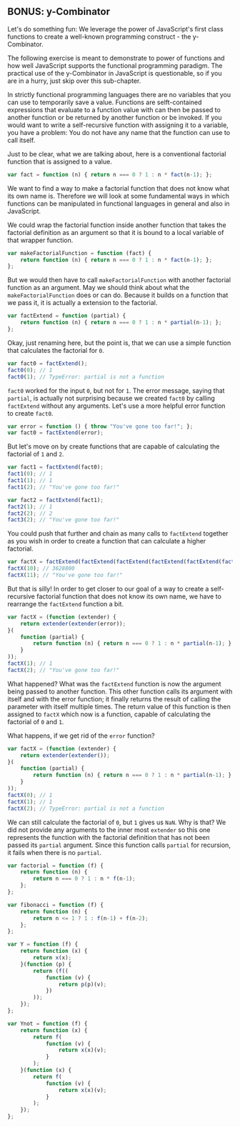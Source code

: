 ## BONUS: y-Combinator

Let's do something fun: We leverage the power of JavaScript's first class functions to create a well-known programming construct - the y-Combinator.

The following exercise is meant to demonstrate to power of functions and how well JavaScript supports the functional programming paradigm. The practical use of the y-Combinator in JavaScript is questionable, so if you are in a hurry, just skip over this sub-chapter.

In strictly functional programming languages there are no variables that you can use to temporarily save a value. Functions are selft-contained expressions that evaluate to a function value with can then be passed to another function or be returned by another function or be invoked. If you would want to write a self-recursive function with assigning it to a variable, you have a problem: You do not have any name that the function can use to call itself.

Just to be clear, what we are talking about, here is a conventional factorial function that is assigned to a value.
```javascript
var fact = function (n) { return n === 0 ? 1 : n * fact(n-1); };
```
We want to find a way to make a factorial function that does not know what its own name is. Therefore we will look at some fundamental ways in which functions can be manipulated in functional languages in general and also in JavaScript.

We could wrap the factorial function inside another function that takes the factorial definition as an argument so that it is bound to a local variable of that wrapper function.
```javascript
var makeFactorialFunction = function (fact) {
    return function (n) { return n === 0 ? 1 : n * fact(n-1); };
};
```
But we would then have to call `makeFactorialFunction` with another factorial function as an argument. May we should think about what the `makeFactorialFunction` does or can do. Because it builds on a function that we pass it, it is actually a extension to the factorial.
```javascript
var factExtend = function (partial) {
    return function (n) { return n === 0 ? 1 : n * partial(n-1); };
};
```
Okay, just renaming here, but the point is, that we can use a simple function that calculates the factorial for `0`.
```javascript
var fact0 = factExtend();
fact0(0); // 1
fact0(1); // TypeError: partial is not a function
```
`fact0` worked for the input `0`, but not for `1`. The error message, saying that `partial`, is actually not surprising because we created `fact0` by calling `factExtend` without any arguments. Let's use a more helpful error function to create `fact0`.
```javascript
var error = function () { throw "You've gone too far!"; };
var fact0 = factExtend(error);
```
But let's move on by create functions that are capable of calculating the factorial of `1` and `2`.
```javascript
var fact1 = factExtend(fact0);
fact1(0); // 1
fact1(1); // 1
fact1(2); // "You've gone too far!"

var fact2 = factExtend(fact1);
fact2(1); // 1
fact2(2); // 2
fact3(2); // "You've gone too far!"
```
You could push that further and chain as many calls to `factExtend` together as you wish in order to create a function that can calculate a higher factorial.
```javascript
var factX = factExtend(factExtend(factExtend(factExtend(factExtend(factExtend(factExtend(factExtend(factExtend(factExtend(factExtend(error)))))))))));
factX(10); // 3628800
factX(11); // "You've gone too far!"
```
But that is silly! In order to get closer to our goal of a way to create a self-recursive factorial function that does not know its own name, we have to rearrange the `factExtend` function a bit.
```javascript
var factX = (function (extender) {
    return extender(extender(error));
}(
    function (partial) {
        return function (n) { return n === 0 ? 1 : n * partial(n-1); };
    }
));
factX(1); // 1
factX(2); // "You've gone too far!"
```
What happened? What was the `factExtend` function is now the argument being passed to another function. This other function calls its argument with itself and with the error function; it finally returns the result of calling the parameter with itself multiple times. The return value of this function is then assigned to `factX` which now is a function, capable of calculating the factorial of `0` and `1`.

What happens, if we get rid of the `error` function?
```javascript
var factX = (function (extender) {
    return extender(extender());
}(
    function (partial) {
        return function (n) { return n === 0 ? 1 : n * partial(n-1); };
    }
));
factX(0); // 1
factX(1); // 1
factX(2); // TypeError: partial is not a function
```
We can still calculate the factorial of `0`, but `1` gives us `NaN`. Why is that? We did not provide any arguments to the inner most `extender` so this one represents the function with the factorial definition that has not been passed its `partial` argument. Since this function calls `partial` for recursion, it fails when there is no `partial`. 





```javascript
var factorial = function (f) {
    return function (n) {
        return n === 0 ? 1 : n * f(n-1);
    };
};

var fibonacci = function (f) {
    return function (n) {
        return n <= 1 ? 1 : f(n-1) + f(n-2);
    };
};

var Y = function (f) {
    return function (x) {
        return x(x);
    }(function (p) {
        return (f((
            function (v) { 
                return p(p)(v); 
            })
        ));
    });
};

var Ynot = function (f) {
    return function (x) {
        return f(
            function (v) {
                return x(x)(v);
            }
        );
    }(function (x) {
        return f(
            function (v) { 
                return x(x)(v); 
            }
        );
    });
};
```
